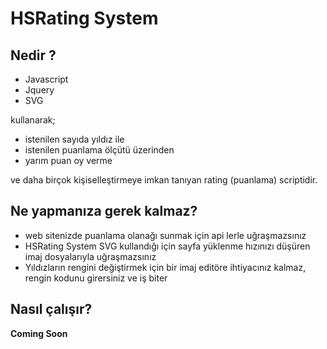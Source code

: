 # HSRating System

## Nedir ?
* Javascript
* Jquery
* SVG

kullanarak;
* istenilen sayıda yıldız ile 
* istenilen puanlama ölçütü üzerinden
* yarım puan oy verme

ve daha birçok kişiselleştirmeye imkan tanıyan rating (puanlama) scriptidir.

## Ne yapmanıza gerek kalmaz?
* web sitenizde puanlama olanağı sunmak için api lerle uğraşmazsınız
* HSRating System SVG kullandığı için sayfa yüklenme hızınızı düşüren imaj dosyalarıyla uğraşmazsınız
* Yıldızların rengini değiştirmek için bir imaj editöre ihtiyacınız kalmaz, rengin kodunu girersiniz ve iş biter

## Nasıl çalışır?

**Coming Soon**
